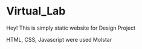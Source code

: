 # Virtual_Lab

Hey! This is simply static website for Design Project 

HTML, CSS, Javascript were used
Molstar

